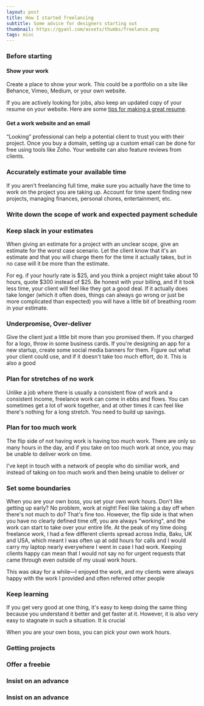 ```yaml
---
layout: post
title: How I started freelancing
subtitle: Some advice for designers starting out
thumbnail: https://gyanl.com/assets/thumbs/freelance.png 
tags: misc
---
```


### Before starting

#### Show your work

Create a place to show your work. This could be a portfolio on a site like Behance, Vimeo, Medium, or your own website.

If you are actively looking for jobs, also keep an updated copy of your resume on your website. Here are some [tips for making a great resume](https://gumroad.com/l/resumeguide).

#### Get a work website and an email

“Looking” professional can help a potential client to trust you with their project. Once you buy a domain, setting up a custom email can be done for free using tools like Zoho. Your website can also feature reviews from clients.

### Accurately estimate your available time

If you aren't freelancing full time, make sure you actually have the time to work on the project you are taking up. Account for time spent finding new projects, managing finances, personal chores, entertainment, etc.


### Write down the scope of work and expected payment schedule

### Keep slack in your estimates

When giving an estimate for a project with an unclear scope, give an estimate for the worst case scenario. Let the client know that it's an estimate and that you will charge them for the time it actually takes, but in no case will it be more than the estimate.

For eg. if your hourly rate is $25, and you think a project might take about 10 hours, quote $300 instead of $25. Be honest with your billing, and if it took less time, your client will feel like they got a good deal. If it actually does take longer (which it often does, things can always go wrong or just be more complicated than expected) you will have a little bit of breathing room in your estimate.

### Underpromise, Over-deliver

Give the client just a little bit more than you promised them. If you charged for a logo, throw in some business cards. If you're designing an app for a new startup, create some social media banners for them. Figure out what your client could use, and if it doesn't take too much effort, do it. This is also a good

### Plan for stretches of no work

Unlike a job where there is usually a consistent flow of work and a consistent income, freelance work can come in ebbs and flows. You can sometimes get a lot of work together, and at other times it can feel like there's nothing for a long stretch. You need to build up savings.

### Plan for too much work

The flip side of not having work is having too much work. There are only so many hours in the day, and if you take on too much work at once, you may be unable to deliver work on time.

I've kept in touch with a network of people who do similiar work, and instead of taking on too much work and then being unable to deliver or

### Set some boundaries

When you are your own boss, you set your own work hours. Don't like getting up early? No problem, work at night! Feel like taking a day off when there's not much to do? That's fine too. However, the flip side is that when you have no clearly defined time off, you are always "working", and the work can start to take over your entire life. At the peak of my time doing freelance work, I had a few different clients spread across India, Baku, UK and USA, which meant I was often up at odd hours for calls and I would carry my laptop nearly everywhere I went in case I had work. Keeping clients happy can mean that I would not say no for urgent requests that came through even outside of my usual work hours.

This was okay for a while—I enjoyed the work, and my clients were always happy with the work I provided and often referred other people

### Keep learning

If you get very good at one thing, it's easy to keep doing the same thing because you understand it better and get faster at it. However, it is also very easy to stagnate in such a situation. It is crucial

When you are your own boss, you can pick your own work hours.


### Getting projects

### Offer a freebie

### Insist on an advance

### Insist on an advance
